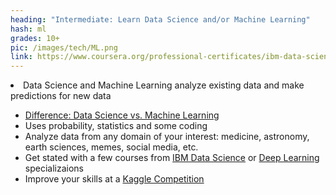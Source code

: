 ```yaml
---
heading: "Intermediate: Learn Data Science and/or Machine Learning"
hash: ml
grades: 10+
pic: /images/tech/ML.png
link: https://www.coursera.org/professional-certificates/ibm-data-science
---
```

<li class="li2">Data Science and Machine Learning analyze existing data and make predictions for new data</li>

<ul>
<li><a href="https://towardsdatascience.com/data-science-vs-machine-learning-heres-the-difference-530883d6de3a" target="_blank">Difference: Data Science vs. Machine Learning</a></li>
<li>Uses probability, statistics and some coding</li>

<li>Analyze data from any domain of your interest: medicine, astronomy, earth sciences, memes, social media, etc.</li>

<li>Get stated with a few courses from <a href="https://www.coursera.org/professional-certificates/ibm-data-science" target="_blank">IBM Data Science</a> or <a href="https://www.coursera.org/specializations/deep-learning" target="_blank">Deep Learning</a> specializaions</li>

<li>Improve your skills at a <a href="https://www.kaggle.com/docs/competitions" target="_blank">Kaggle Competition</a></li>
</ul>
<!-- https://www.codecademy.com/catalog/subject/data-science -->